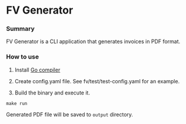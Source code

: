 # FV Generator

### Summary

FV Generator is a CLI application that generates invoices in PDF format.

### How to use

1. Install [Go compiler](https://go.dev/dl/)

2. Create config.yaml file. See fv/test/test-config.yaml for an example.

3. Build the binary and execute it.

```
make run
```

Generated PDF file will be saved to `output` directory.
